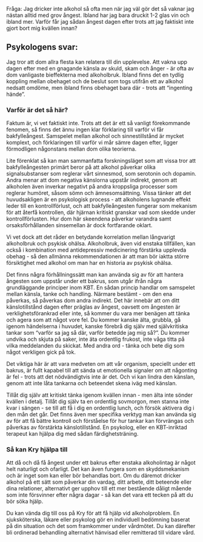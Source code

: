 Fråga: Jag dricker inte alkohol så ofta men när jag väl gör det så vaknar jag nästan alltid med grov ångest. Ibland har jag bara druckit 1-2 glas vin och ibland mer. Varför får jag sådan ångest dagen efter trots att jag faktiskt inte gjort bort mig kvällen innan?

Psykologens svar:
-----------------

Jag tror att dom allra flesta kan relatera till din upplevelse. Att vakna upp dagen efter med en gnagande känsla av skuld, skam och ånger - är ofta av dom vanligaste bieffekterna med alkoholbruk. Ibland finns det en tydlig koppling mellan obehaget och de beslut som togs utifrån ett av alkohol nedsatt omdöme, men ibland finns obehaget bara där - trots att “ingenting hände”.

### Varför är det så här?

Faktum är, vi vet faktiskt inte. Trots att det är ett så vanligt förekommande fenomen, så finns det ännu ingen klar förklaring till varför vi får bakfylleångest. Samspelet mellan alkohol och sinnestillstånd är mycket komplext, och förklaringen till varför vi mår sämre dagen efter, ligger förmodligen någonstans mellan dom olika teorierna.

Lite förenklat så kan man sammanfatta forskningsläget som att vissa tror att bakfylleångesten primärt beror på att alkohol påverkar olika signalsubstanser som reglerar vårt sinnesmod, som serotonin och dopamin. Andra menar att dom negativa känslorna uppstår indirekt, genom att alkoholen även inverkar negativt på andra kroppsliga processer som reglerar humöret, såsom sömn och ämnesomsättning. Vissa tänker att det huvudsakligen är en psykologisk process - att alkoholens lugnande effekt leder till en kontrollförlust, och att bakfylleångesten fungerar som mekanism för att återfå kontrollen, där hjärnan kritiskt granskar vad som skedde under kontrollförlusten. Hur dom här skeendena påverkar varandra samt orsaksförhållanden sinsemellan är dock fortfarande oklart.

Vi vet dock att det råder en betydande korrelation mellan långvarigt alkoholbruk och psykisk ohälsa. Alkoholbruk, även vid enstaka tillfällen, kan också i kombination med antidepressiv medicinering förstärka upplevda obehag - så den allmänna rekommendationen är att man bör iaktta större försiktighet med alkohol om man har en historia av psykisk ohälsa.

Det finns några förhållningssätt man kan använda sig av för att hantera ångesten som uppstår under ett bakrus, som utgår ifrån några grundläggande principer inom KBT. En sådan princip handlar om samspelet mellan känsla, tanke och handling. Närmare bestämt - om den ena påverkas, så påverkas dom andra indirekt. Det här innebär att om ditt känslotillstånd dagen efter präglas av ångest, oavsett om ångesten är verklighetsförankrad eller inte, så kommer du vara mer benägen att tänka och agera som att något vore fel. Du kommer kanske älta, grubbla, gå igenom händelserna i huvudet, kanske förebrå dig själv med självkritiska tankar som “varför sa jag så där, varför betedde jag mig så?”. Du kommer undvika och skjuta på saker, inte äta ordentlig frukost, inte våga titta på vilka meddelanden du skickat. Med andra ord - tänka och bete dig som något verkligen gick på tok.

Det viktiga här är att vara medveten om att vår organism, speciellt under ett bakrus, är fullt kapabel till att sända ut emotionella signaler om att någonting är fel - trots att det nödvändigtvis inte är det. Och vi kan lindra den känslan, genom att inte låta tankarna och beteendet skena iväg med känslan.

Tillåt dig själv att kritiskt tänka igenom kvällen innan - men älta inte sönder kvällen i detalj. Tillåt dig själv ta en ordentlig sovmorgon, men stanna inte kvar i sängen - se till att få i dig en ordentlig lunch, och försök aktivera dig i den mån det går. Det finns även mer specifika verktyg man kan använda sig av för att få bättre kontroll och förståelse för hur tankar kan förvrängas och påverkas av förstärkta känslotillstånd. En psykolog, eller en KBT-inriktad terapeut kan hjälpa dig med sådan färdighetsträning.

### Så kan Kry hjälpa till

Att då och då få ångest under ett bakrus efter enstaka alkoholintag är något helt naturligt och ofarligt. Det kan även fungera som en skyddsmekanism och är inget som kan eller bör behandlas bort. Om du däremot dricker alkohol på ett sätt som påverkar din vardag, ditt arbete, ditt beteende eller dina relationer, alternativt ger upphov till ett mer bestående dåligt mående som inte försvinner efter några dagar - så kan det vara ett tecken på att du bör söka hjälp.

Du kan vända dig till oss på Kry för att få hjälp vid alkoholproblem. En sjuksköterska, läkare eller psykolog gör en individuell bedömning baserat på din situation och det som framkommer under vårdmötet. Du kan därefter bli ordinerad behandling alternativt hänvisad eller remitterad till vidare vård.
